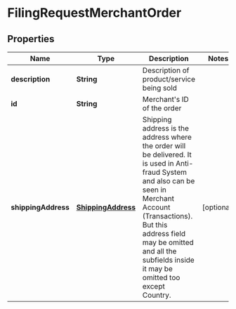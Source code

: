
# FilingRequestMerchantOrder

## Properties
Name | Type | Description | Notes
------------ | ------------- | ------------- | -------------
**description** | **String** | Description of product/service being sold | 
**id** | **String** | Merchant&#39;s ID of the order | 
**shippingAddress** | [**ShippingAddress**](ShippingAddress.md) | Shipping address is the address where the order will be delivered.  It is used in Anti-fraud System and also can be seen in Merchant Account (Transactions).  But this address field may be omitted and all the subfields inside it may be omitted too except Country. |  [optional]



